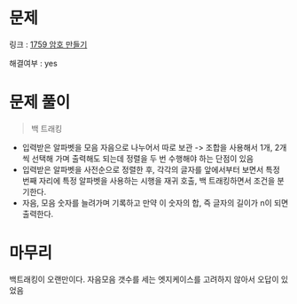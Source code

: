 # 문제
링크 : [1759 암호 만들기](https://www.acmicpc.net/problem/1759)

해결여부 : yes

# 문제 풀이
> 백 트래킹
- 입력받은 알파벳을 모음 자음으로 나누어서 따로 보관 -> 조합을 사용해서 1개, 2개씩 선택해 가며 출력해도 되는데 정렬을 두 번 수행해야 하는 단점이 있음
- 입력받은 알파벳을 사전순으로 정렬한 후, 각각의 글자를 앞에서부터 보면서 특정 번째 자리에 특정 알파벳을 사용하는 시행을 재귀 호출, 백 트래킹하면서 조건을 분기한다.
- 자음, 모음 숫자를 늘려가며 기록하고 만약 이 숫자의 합, 즉 글자의 길이가 n이 되면 출력한다.

# 마무리
백트래킹이 오랜만이다. 자음모음 갯수를 세는 엣지케이스를 고려하지 않아서 오답이 있었음